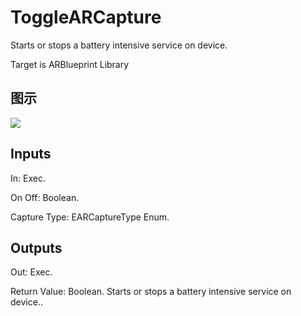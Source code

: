 # ToggleARCapture

Starts or stops a battery intensive service on device.

Target is ARBlueprint Library

## 图示

![]($-20221218-17574515.png)

## Inputs

In: Exec.

On Off: Boolean.

Capture Type: EARCaptureType Enum.  

## Outputs

Out: Exec.

Return Value: Boolean. Starts or stops a battery intensive service on device..

